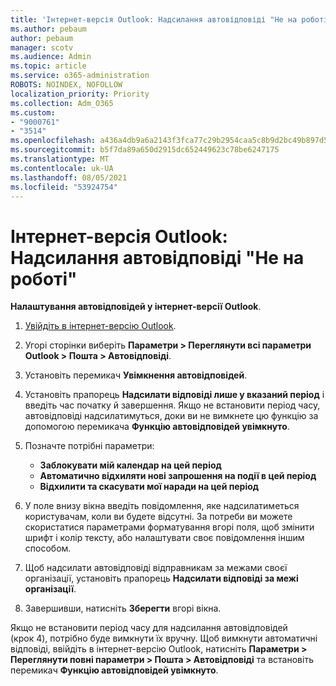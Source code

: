 ```yaml
---
title: 'Інтернет-версія Outlook: Надсилання автовідповіді "Не на роботі"'
ms.author: pebaum
author: pebaum
manager: scotv
ms.audience: Admin
ms.topic: article
ms.service: o365-administration
ROBOTS: NOINDEX, NOFOLLOW
localization_priority: Priority
ms.collection: Adm_O365
ms.custom:
- "9000761"
- "3514"
ms.openlocfilehash: a436a4db9a6a2143f3fca77c29b2954caa5c8b9d2bc49b897d533104fc7ddde4
ms.sourcegitcommit: b5f7da89a650d2915dc652449623c78be6247175
ms.translationtype: MT
ms.contentlocale: uk-UA
ms.lasthandoff: 08/05/2021
ms.locfileid: "53924754"
---
```

# <a name="outlook-on-the-web-send-out-of-office-replies"></a>Інтернет-версія Outlook: Надсилання автовідповіді "Не на роботі"

**Налаштування автовідповідей у інтернет-версії Outlook**.

1. [Увійдіть в інтернет-версію Outlook](https://support.office.com/article/how-to-sign-in-to-outlook-on-the-web-763fab4d-0138-4814-b450-37fc286bcb79).

2. Угорі сторінки виберіть **Параметри > Переглянути всі параметри Outlook > Пошта > Автовідповіді**.

3. Установіть перемикач **Увімкнення автовідповідей**.

4. Установіть прапорець **Надсилати відповіді лише у вказаний період** і введіть час початку й завершення. Якщо не встановити період часу, автовідповіді надсилатимуться, доки ви не вимкнете цю функцію за допомогою перемикача **Функцію автовідповідей увімкнуто**.

5. Позначте потрібні параметри:
    - **Заблокувати мій календар на цей період**
    - **Автоматично відхиляти нові запрошення на події в цей період**
    - **Відхилити та скасувати мої наради на цей період**

6. У поле внизу вікна введіть повідомлення, яке надсилатиметься користувачам, коли ви будете відсутні. За потреби ви можете скористатися параметрами форматування вгорі поля, щоб змінити шрифт і колір тексту, або налаштувати своє повідомлення іншим способом.

7. Щоб надсилати автовідповіді відправникам за межами своєї організації, установіть прапорець **Надсилати відповіді за межі організації**.

8. Завершивши, натисніть **Зберегти** вгорі вікна.

Якщо не встановити період часу для надсилання автовідповідей (крок 4), потрібно буде вимкнути їх вручну. Щоб вимкнути автоматичні відповіді, ввійдіть в інтернет-версію Outlook, натисніть **Параметри > Переглянути повні параметри > Пошта > Автовідповіді** та встановіть перемикач **Функцію автовідповідей увімкнуто**.
